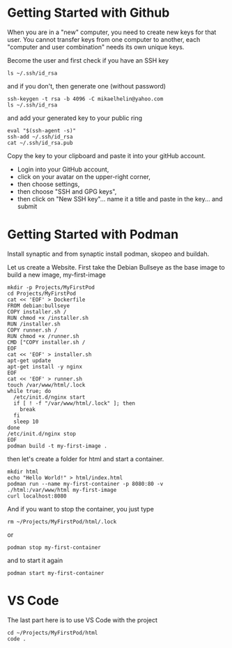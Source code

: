 # Getting Started with Github

When you are in a "new" computer, you need to create new keys for that user. You cannot transfer keys from one computer to another, each "computer and user combination" needs its own unique keys.

Become the user and first check if you have an SSH key

    ls ~/.ssh/id_rsa

and if you don't, then generate one (without password)

    ssh-keygen -t rsa -b 4096 -C mikaelhelin@yahoo.com
    ls ~/.ssh/id_rsa

and add your generated key to your public ring

    eval "$(ssh-agent -s)"
    ssh-add ~/.ssh/id_rsa
    cat ~/.ssh/id_rsa.pub

Copy the key to your clipboard and paste it into your gitHub account.
* Login into your GitHub account,
* click on your avatar on the upper-right corner,
* then choose settings,
* then choose "SSH and GPG keys",
* then click on "New SSH key"... name it a title and paste in the key... and submit

# Getting Started with Podman

Install synaptic and from synaptic install podman, skopeo and buildah.

Let us create a Website. First take the Debian Bullseye as the base image to build a new image, my-first-image

    mkdir -p Projects/MyFirstPod
    cd Projects/MyFirstPod
    cat << 'EOF' > Dockerfile
    FROM debian:bullseye
    COPY installer.sh /
    RUN chmod +x /installer.sh
    RUN /installer.sh
    COPY runner.sh /
    RUN chmod +x /runner.sh
    CMD ["COPY installer.sh /
    EOF
    cat << 'EOF' > installer.sh
    apt-get update
    apt-get install -y nginx
    EOF
    cat << 'EOF' > runner.sh
    touch /var/www/html/.lock
    while true; do
      /etc/init.d/nginx start
      if [ ! -f "/var/www/html/.lock" ]; then
        break
      fi
      sleep 10
    done
    /etc/init.d/nginx stop
    EOF
    podman build -t my-first-image .

then let's create a folder for html and start a container.

    mkdir html
    echo "Hello World!" > html/index.html
    podman run --name my-first-container -p 8080:80 -v ./html:/var/www/html my-first-image
    curl localhost:8080

And if you want to stop the container, you just type

    rm ~/Projects/MyFirstPod/html/.lock

or

    podman stop my-first-container

and to start it again

    podman start my-first-container

# VS Code

The last part here is to use VS Code with the project

    cd ~/Projects/MyFirstPod/html
    code .

